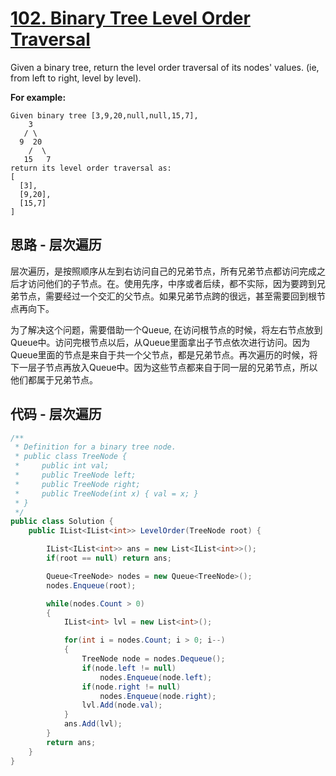 # [102. Binary Tree Level Order Traversal](https://leetcode.com/problems/binary-tree-level-order-traversal/)

Given a binary tree, return the level order traversal of its nodes' values. (ie, from left to right, level by level).

**For example:**

```text
Given binary tree [3,9,20,null,null,15,7],
    3
   / \
  9  20
    /  \
   15   7
return its level order traversal as:
[
  [3],
  [9,20],
  [15,7]
]
```

## 思路 - 层次遍历

层次遍历，是按照顺序从左到右访问自己的兄弟节点，所有兄弟节点都访问完成之后才访问他们的子节点。在。使用先序，中序或者后续，都不实际，因为要跨到兄弟节点，需要经过一个交汇的父节点。如果兄弟节点跨的很远，甚至需要回到根节点再向下。

为了解决这个问题，需要借助一个Queue, 在访问根节点的时候，将左右节点放到Queue中。访问完根节点以后，从Queue里面拿出子节点依次进行访问。因为Queue里面的节点是来自于共一个父节点，都是兄弟节点。再次遍历的时候，将下一层子节点再放入Queue中。因为这些节点都来自于同一层的兄弟节点，所以他们都属于兄弟节点。

## 代码 - 层次遍历

```csharp
/**
 * Definition for a binary tree node.
 * public class TreeNode {
 *     public int val;
 *     public TreeNode left;
 *     public TreeNode right;
 *     public TreeNode(int x) { val = x; }
 * }
 */
public class Solution {
    public IList<IList<int>> LevelOrder(TreeNode root) {

        IList<IList<int>> ans = new List<IList<int>>();
        if(root == null) return ans;

        Queue<TreeNode> nodes = new Queue<TreeNode>();
        nodes.Enqueue(root);

        while(nodes.Count > 0)
        {
            IList<int> lvl = new List<int>();

            for(int i = nodes.Count; i > 0; i--)
            {
                TreeNode node = nodes.Dequeue();
                if(node.left != null)
                    nodes.Enqueue(node.left);
                if(node.right != null)
                    nodes.Enqueue(node.right);
                lvl.Add(node.val);
            }
            ans.Add(lvl);
        }
        return ans;
    }
}
```
